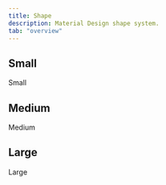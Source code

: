 ```yaml
---
title: Shape
description: Material Design shape system.
tab: "overview"
---
```


## Small

<div class="shape-small">
  Small
</div>

<div class="shape-small"></div>

## Medium

<div class="shape-medium">
  Medium
</div>

<div class="shape-medium"></div>

## Large

<div class="shape-large">
  Large
</div>

<div class="shape-large"></div>
